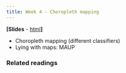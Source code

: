 ```yaml
---
title: Week 4 - Choropleth mapping
---
```


**[Slides** - [html](../revealjs/intro_esda1.html)**]**

* Choropleth mapping (different classifiers)
* Lying with maps: MAUP


### Related readings


